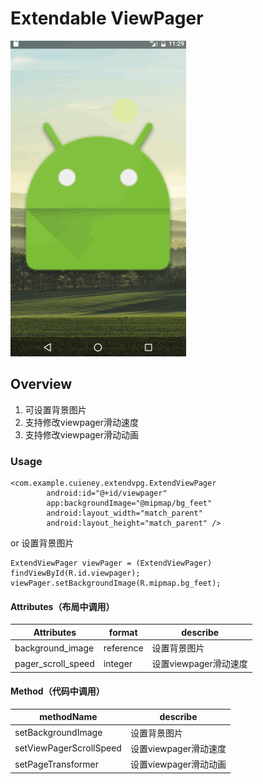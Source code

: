 # Extendable ViewPager

![Viewpager icon](https://github.com/Cuieney/ExtendVpg/blob/master/app/src/main/res/mipmap-hdpi/second.gif)

## Overview
1. 可设置背景图片
2. 支持修改viewpager滑动速度
3. 支持修改viewpager滑动动画

### Usage
```
<com.example.cuieney.extendvpg.ExtendViewPager
        android:id="@+id/viewpager"
        app:backgroundImage="@mipmap/bg_feet"
        android:layout_width="match_parent"
        android:layout_height="match_parent" />
```
or 设置背景图片

```
ExtendViewPager viewPager = (ExtendViewPager) findViewById(R.id.viewpager);
viewPager.setBackgroundImage(R.mipmap.bg_feet);

```


#### Attributes（布局中调用）

Attributes | format | describe
------------ | ------------- | ------------
background_image | reference  | 设置背景图片
pager_scroll_speed | integer  | 设置viewpager滑动速度

#### Method（代码中调用）

methodName  | describe
------------ | ------------
setBackgroundImage | 设置背景图片
setViewPagerScrollSpeed | 设置viewpager滑动速度
setPageTransformer | 设置viewpager滑动动画
